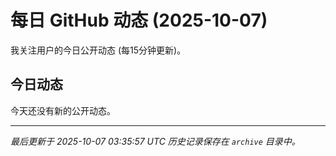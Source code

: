 # 每日 GitHub 动态 (2025-10-07)

我关注用户的今日公开动态 (每15分钟更新)。

## 今日动态

今天还没有新的公开动态。

---
*最后更新于 2025-10-07 03:35:57 UTC*
*历史记录保存在 `archive` 目录中。*
